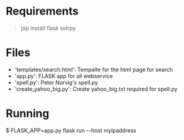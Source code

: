 # Requirements

> pip install flask solrpy

# Files

- 'templates/search.html': Tempalte for the html page for search
- 'app.py': FLASK app for all webservice
- 'spell.py': Peter Norvig's spell.py
- 'create_yahoo_big.py': Create yahoo_big.txt required for spell.py

# Running

$ FLASK_APP=app.py flask run --host myipaddress

